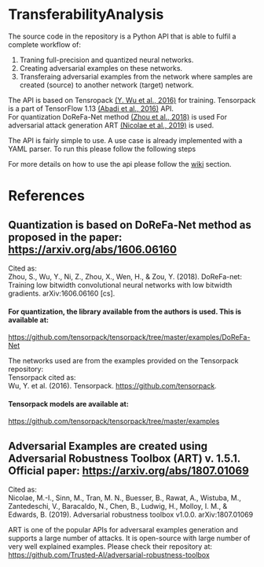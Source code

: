 # TransferabilityAnalysis

The source code in the repository is a Python API that is able to fulfil a complete workflow of:
1. Traning full-precision and quantized neural networks.
2. Creating adversarial examples on these networks.
3. Transferaing adversarial examples from the network where samples are created (source) to another network (target) network.

The API is based on Tensropack [(Y. Wu et al., 2016)](https://github.com/tensorpack) for training. Tensorpack is a part of TensorFlow 1.13 [(Abadi et al., 2016)](https://www.tensorflow.org) API.  
For quantization DoReFa-Net method [(Zhou et al., 2018)](https://arxiv.org/abs/1606.06160) is used
For adversarial attack generation ART [(Nicolae et al., 2019)](https://arxiv.org/abs/1807.01069 ) is used. 

The API is fairly simple to use. 
A use case is already implemented with a YAML parser. To run this please follow the following steps

For more details on how to use the api please follow the [wiki](https://github.com/Abhishek2271/TransferabilityAnalysis/wiki) section.

# References
## Quantization is based on DoReFa-Net method as proposed in the paper: https://arxiv.org/abs/1606.06160  
Cited as:  
Zhou, S., Wu, Y., Ni, Z., Zhou, X., Wen, H., & Zou, Y. (2018). DoReFa-net: Training low bitwidth convolutional neural networks with low bitwidth gradients. arXiv:1606.06160 [cs].

#### For quantization, the library available from the authors is used. This is available at:
https://github.com/tensorpack/tensorpack/tree/master/examples/DoReFa-Net

The networks used are from the examples provided on the Tensorpack repository:   
Tensorpack cited as:  
Wu, Y. et al. (2016). Tensorpack. https://github.com/tensorpack.

#### Tensorpack models are available at:  
https://github.com/tensorpack/tensorpack/tree/master/examples

## Adversarial Examples are created using Adversarial Robustness Toolbox (ART) v. 1.5.1. Official paper: https://arxiv.org/abs/1807.01069  
Cited as:  
Nicolae, M.-I., Sinn, M., Tran, M. N., Buesser, B., Rawat, A., Wistuba, M., Zantedeschi, V., Baracaldo, N., Chen, B., Ludwig, H., Molloy, I. M., & Edwards, B. (2019). Adversarial robustness toolbox v1.0.0. arXiv:1807.01069

ART is one of the popular APIs for adversaral examples generation and supports a large number of attacks. It is open-source with large number of very well explained examples. Please check their repository at:
https://github.com/Trusted-AI/adversarial-robustness-toolbox
